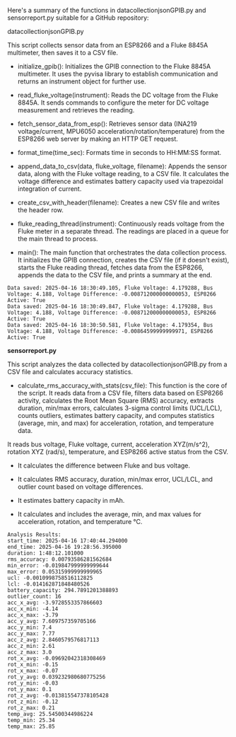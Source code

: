 Here's a summary of the functions in datacollectionjsonGPIB.py and sensorreport.py suitable for a GitHub repository:

datacollectionjsonGPIB.py

This script collects sensor data from an ESP8266 and a Fluke 8845A multimeter, then saves it to a CSV file.

* initialize_gpib(): Initializes the GPIB connection to the Fluke 8845A multimeter. It uses the pyvisa library to establish communication and returns an instrument object for further use.

* read_fluke_voltage(instrument): Reads the DC voltage from the Fluke 8845A. It sends commands to configure the meter for DC voltage measurement and retrieves the reading.

* fetch_sensor_data_from_esp(): Retrieves sensor data (INA219 voltage/current, MPU6050 acceleration/rotation/temperature) from the ESP8266 web server by making an HTTP GET request.

* format_time(time_sec): Formats time in seconds to HH:MM:SS format.

* append_data_to_csv(data, fluke_voltage, filename): Appends the sensor data, along with the Fluke voltage reading, to a CSV file. It calculates the voltage difference and estimates battery capacity used via trapezoidal integration of current.

* create_csv_with_header(filename): Creates a new CSV file and writes the header row.

* fluke_reading_thread(instrument): Continuously reads voltage from the Fluke meter in a separate thread. The readings are placed in a queue for the main thread to process.

* main(): The main function that orchestrates the data collection process. It initializes the GPIB connection, creates the CSV file (if it doesn't exist), starts the Fluke reading thread, fetches data from the ESP8266, appends the data to the CSV file, and prints a summary at the end.
 ```Data saved: 2025-04-16 18:30:48.363, Fluke Voltage: 4.17926, Bus Voltage: 4.192, Voltage Difference: -0.012739999999999974, ESP8266 Active: True
Data saved: 2025-04-16 18:30:49.105, Fluke Voltage: 4.179288, Bus Voltage: 4.188, Voltage Difference: -0.008712000000000053, ESP8266 Active: True
Data saved: 2025-04-16 18:30:49.847, Fluke Voltage: 4.179288, Bus Voltage: 4.188, Voltage Difference: -0.008712000000000053, ESP8266 Active: True
Data saved: 2025-04-16 18:30:50.581, Fluke Voltage: 4.179354, Bus Voltage: 4.188, Voltage Difference: -0.00864599999999971, ESP8266 Active: True
``` 

**sensorreport.py**

This script analyzes the data collected by datacollectionjsonGPIB.py from a CSV file and calculates accuracy statistics.

* calculate_rms_accuracy_with_stats(csv_file): This function is the core of the script. It reads data from a CSV file, filters data based on ESP8266 activity, calculates the Root Mean Square (RMS) accuracy, extracts duration, min/max errors, calculates 3-sigma control limits (UCL/LCL), counts outliers, estimates battery capacity, and computes statistics (average, min, and max) for acceleration, rotation, and temperature data.

It reads bus voltage, Fluke voltage, current, acceleration XYZ(m/s^2), rotation XYZ (rad/s), temperature, and ESP8266 active status from the CSV.

* It calculates the difference between Fluke and bus voltage.

* It calculates RMS accuracy, duration, min/max error, UCL/LCL, and outlier count based on voltage differences.

* It estimates battery capacity in mAh.

* It calculates and includes the average, min, and max values for acceleration, rotation, and temperature °C.

```
Analysis Results:
start_time: 2025-04-16 17:40:44.294000
end_time: 2025-04-16 19:28:56.395000
duration: 1:48:12.101000
rms_accuracy: 0.00793586281562684
min_error: -0.019847999999999644
max_error: 0.05315999999999965
ucl: -0.0010998758516112825
lcl: -0.014162871848480526
battery_capacity: 294.7891201388893
outlier_count: 16
acc_x_avg: -3.9728553357866603
acc_x_min: -4.14
acc_x_max: -3.79
acc_y_avg: 7.609757359705166
acc_y_min: 7.4
acc_y_max: 7.77
acc_z_avg: 2.8460579576817113
acc_z_min: 2.61
acc_z_max: 3.0
rot_x_avg: -0.09692042318308469
rot_x_min: -0.15
rot_x_max: -0.07
rot_y_avg: 0.039232980680775256
rot_y_min: -0.03
rot_y_max: 0.1
rot_z_avg: -0.013815547378105428
rot_z_min: -0.12
rot_z_max: 0.21
temp_avg: 25.54500344986224
temp_min: 25.34
temp_max: 25.85

```
